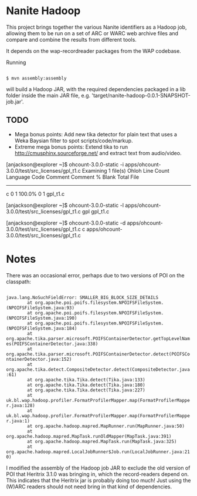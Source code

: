 Nanite Hadoop
=============

This project brings together the various Nanite identifiers as a Hadoop job, allowing them to be run 
on a set of ARC or WARC web archive files and compare and combine the results from different tools.

It depends on the wap-recordreader packages from the WAP codebase.

Running

<code>
$ mvn assembly:assembly
</code>

will build a Hadoop JAR, with the required dependencies packaged in a lib folder inside the 
main JAR file, e.g. 'target/nanite-hadoop-0.0.1-SNAPSHOT-job.jar'.


TODO
----

* Mega bonus points: Add new tika detector for plain text that uses a Weka Baysian filter to spot scripts/code/markup.
* Extreme mega bonus points: Extend tika to run http://cmusphinx.sourceforge.net/ and extract text from audio/video.


[anjackson@explorer ~]$ ohcount-3.0.0-static -i apps/ohcount-3.0.0/test/src_licenses/gpl_t1.c
Examining 1 file(s)
                              Ohloh Line Count
Language               Code    Comment  Comment %      Blank      Total  File
----------------  ---------  ---------  ---------  ---------  ---------  -----------------------------------------------
c                         0          1     100.0%          0          1  gpl_t1.c

[anjackson@explorer ~]$ ohcount-3.0.0-static -l apps/ohcount-3.0.0/test/src_licenses/gpl_t1.c
gpl gpl_t1.c

[anjackson@explorer ~]$ ohcount-3.0.0-static -d apps/ohcount-3.0.0/test/src_licenses/gpl_t1.c
c       apps/ohcount-3.0.0/test/src_licenses/gpl_t1.c


Notes
=====

There was an occasional error, perhaps due to two versions of POI on the classpath:

<code>
java.lang.NoSuchFieldError: SMALLER_BIG_BLOCK_SIZE_DETAILS
        at org.apache.poi.poifs.filesystem.NPOIFSFileSystem.<init>(NPOIFSFileSystem.java:93)
        at org.apache.poi.poifs.filesystem.NPOIFSFileSystem.<init>(NPOIFSFileSystem.java:190)
        at org.apache.poi.poifs.filesystem.NPOIFSFileSystem.<init>(NPOIFSFileSystem.java:184)
        at org.apache.tika.parser.microsoft.POIFSContainerDetector.getTopLevelNames(POIFSContainerDetector.java:338)
        at org.apache.tika.parser.microsoft.POIFSContainerDetector.detect(POIFSContainerDetector.java:152)
        at org.apache.tika.detect.CompositeDetector.detect(CompositeDetector.java:61)
        at org.apache.tika.Tika.detect(Tika.java:133)
        at org.apache.tika.Tika.detect(Tika.java:180)
        at org.apache.tika.Tika.detect(Tika.java:227)
        at uk.bl.wap.hadoop.profiler.FormatProfilerMapper.map(FormatProfilerMapper.java:128)
        at uk.bl.wap.hadoop.profiler.FormatProfilerMapper.map(FormatProfilerMapper.java:1)
        at org.apache.hadoop.mapred.MapRunner.run(MapRunner.java:50)
        at org.apache.hadoop.mapred.MapTask.runOldMapper(MapTask.java:391)
        at org.apache.hadoop.mapred.MapTask.run(MapTask.java:325)
        at org.apache.hadoop.mapred.LocalJobRunner$Job.run(LocalJobRunner.java:210)
</code>

I modified the assembly of the Hadoop job JAR to exclude the old version of POI that Heritrix 3.1.0 was bringing in,
which the record-readers depend on. This indicates that the Heritrix jar is probably doing too much! Just using 
the (W)ARC readers should not need bring in that kind of dependencies.
